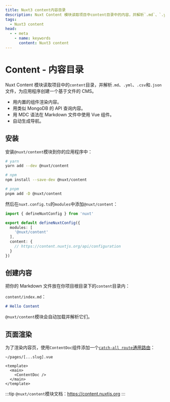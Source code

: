 ```yaml
---
title: Nuxt3 content内容目录
description: Nuxt Content 模块读取项目中content目录中的内容，并解析`.md`、`.yml`、`.csv`和`.json`文件，为应用程序创建一个基于文件的 CMS。
tags: 
  - Nuxt3 content
head:
  - - meta
    - name: keywords
      content: Nuxt3 content
---
```


# Content - 内容目录

Nuxt Content 模块读取项目中的`content`目录，并解析`.md`、`.yml`、`.csv`和`.json`文件，为应用程序创建一个基于文件的 CMS。

- 用内置的组件渲染内容。
- 用类似 MongoDB 的 API 查询内容。
- 用 MDC 语法在 Markdown 文件中使用 Vue 组件。
- 自动生成导航。

## 安装

安装`@nuxt/content`模块到你的应用程序中：

```sh
# yarn 
yarn add --dev @nuxt/content

# npm
npm install --save-dev @nuxt/content

# pnpm
pnpm add -D @nuxt/content
```

然后在`nuxt.config.ts`的`modules`中添加`@nuxt/content`：

```ts
import { defineNuxtConfig } from 'nuxt'

export default defineNuxtConfig({
  modules: [
    '@nuxt/content'
  ],
  content: {
    // https://content.nuxtjs.org/api/configuration
  }
})
```

## 创建内容

把你的 Markdown 文件放在你项目根目录下的`content`目录内：

`content/index.md`：
```md
# Hello Content
```

`@nuxt/content`模块会自动加载并解析它们。

## 页面渲染

为了渲染内容页，使用`ContentDoc`组件添加一个[`catch-all route`通用路由](/nuxt3/directory-pages#Catch-all-Route-通用路由)：

`~/pages/[...slug].vue`

```vue
<template>
  <main>
    <ContentDoc />
  </main>
</template>
```

:::tip
`@nuxt/content`模块文档：https://content.nuxtjs.org
:::